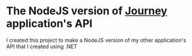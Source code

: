 # The NodeJS version of [Journey](https://github.com/LucasFdCosta/Journey/tree/master/api) application's API
I created this project to make a NodeJS version of my other application's API that I created using .NET